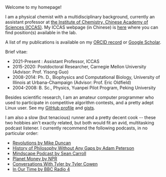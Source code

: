 Welcome to my homepage!

I am a physical chemist with a multidisciplinary background, currently an assistant professor at [the Institute of Chemistry, Chinese Academy of Sciences (ICCAS)](http://www.iccas.ac.cn). My ICCAS webpage (in Chinese) is [here](http://jczhao.iccas.ac.cn/jkli) where you can find position(s) available in the lab. 

A list of my publications is available on my [ORCID record](https://orcid.org/0000-0003-3355-6518) or [Google Scholar](https://scholar.google.com/citations?user=MAgDzgwAAAAJ&view_op=list_works&sortby=pubdate). 

Brief vitae:

 - 2021-Present : Assistant Professor, ICCAS
 - 2015-2020: Postdoctoral Researcher, Carnegie Mellon University (Advisor: Prof. Yisong Guo)
 - 2008-2014: Ph. D., Biophysics and Computational Biology, University of Illinois at Urbana-Champaign (Advisor: Prof. Eric Oldfield)
 - 2004-2008: B. Sc., Physics, Yuanpei Pilot Program, Peking University 

Besides scientific research, I am an amateur computer programmer who used to participate in competitive algorithm contests, and a pretty adept Linux user. See my [GitHub profile](https://github.com/lijikun) and [gists](https://gist.github.com/lijikun/).

I am also a slow (but tenacious) runner and a pretty decent cook -- these two hobbies ain't exactly related, but both would fit an avid, multitasking podcast listener. I currently recommend the following podcasts, in no particular order:

- [Revolutions by Mike Duncan](https://www.revolutionspodcast.com)
- [History of Philosophy Without Any Gaps by Adam Peterson](https://historyofphilosophy.net)
- [Mindscape Podcast by Sean Carroll](https://www.preposterousuniverse.com/podcast/)
- [Planet Money by NPR](https://www.npr.org/sections/money/)
- [Conversations With Tyler by Tyler Cowen](https://medium.com/conversations-with-tyler)
- [In Our Time by BBC Radio 4](https://www.bbc.co.uk/programmes/b006qykl/episodes/downloads)


